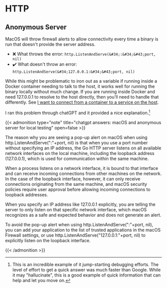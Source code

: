 # HTTP


## Anonymous Server

MacOS will throw firewall alerts to allow connectivity every time a binary is run that doesn&#39;t provide the server address.

- ❌ What throws the error: `http.ListenAndServe(&#34;:&#34;&#43;port, nil)`
- ✔️ What doesn&#39;t throw an error: `http.ListenAndServe(&#34;127.0.0.1:&#34;&#43;port, nil)`

While this might be problematic to iron out as a variable if running inside a Docker container needing to talk to the host, it works well for running the binary locally without much change.
If you are running inside Docker and need 127.0.0.1 to resolve to the host directly, then you&#39;ll need to handle that differently.
See [I want to connect from a container to a service on the host](https://docs.docker.com/desktop/networking/#i-want-to-connect-from-a-container-to-a-service-on-the-host).

I ran this problem through chatGPT and it provided a nice explanation.[^chatgpt-debugging]

{{&lt; admonition type=&#34;note&#34; title=&#34;chatgpt answers: macOS and anonymous server for local testing&#34; open=false &gt;}}

The reason why you are seeing a pop-up alert on macOS when using http.ListenAndServe(&#34;:&#34;&#43;port, nil) is that when you use a port number without specifying an IP address, the Go HTTP server listens on all available network interfaces on the local machine, including the loopback address (127.0.0.1), which is used for communication within the same machine.

When a process listens on a network interface, it is bound to that interface and can receive incoming connections from other machines on the network. In the case of the loopback interface, however, it can only receive connections originating from the same machine, and macOS security policies require user approval before allowing incoming connections to loopback addresses.

When you specify an IP address like 127.0.0.1 explicitly, you are telling the server to only listen on that specific network interface, which macOS recognizes as a safe and expected behavior and does not generate an alert.

To avoid the pop-up alert when using http.ListenAndServe(&#34;:&#34;&#43;port, nil), you can add your application to the list of trusted applications in the macOS Firewall settings, or use http.ListenAndServe(&#34;127.0.0.1:&#34;&#43;port, nil) to explicitly listen on the loopback interface.

{{&lt; /admonition &gt;}}

[^chatgpt-debugging]: This is an incredible example of it jump-starting debugging efforts. The level of effort to get a quick answer was much faster than Google. While it may &#34;hallucinate&#34;, this is a good example of quick information that can help and let you move on.

